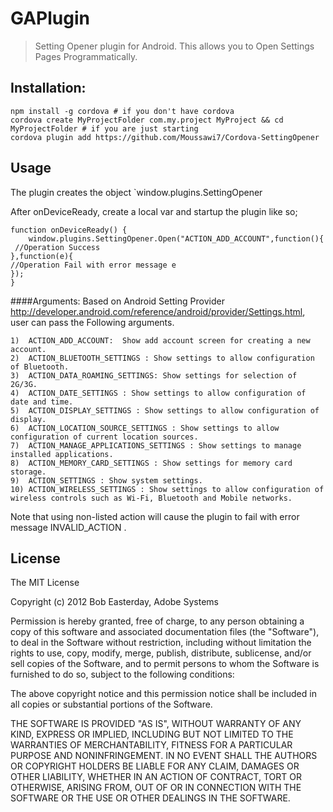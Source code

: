 # GAPlugin

> Setting Opener plugin for Android. This allows you to Open Settings Pages Programmatically.

## Installation:

    npm install -g cordova # if you don't have cordova
    cordova create MyProjectFolder com.my.project MyProject && cd MyProjectFolder # if you are just starting
    cordova plugin add https://github.com/Moussawi7/Cordova-SettingOpener
	
## Usage
The plugin creates the object `window.plugins.SettingOpener

After onDeviceReady, create a local var and startup the plugin like so;

	function onDeviceReady() {
		window.plugins.SettingOpener.Open("ACTION_ADD_ACCOUNT",function(){
	 //Operation Success
	},function(e){
	//Operation Fail with error message e
	});
	}
####Arguments:
Based on Android Setting Provider http://developer.android.com/reference/android/provider/Settings.html, user can pass the Following arguments.

	1)	ACTION_ADD_ACCOUNT:  Show add account screen for creating a new account. 
	2)	ACTION_BLUETOOTH_SETTINGS : Show settings to allow configuration of Bluetooth. 
	3)  ACTION_DATA_ROAMING_SETTINGS: Show settings for selection of 2G/3G. 
	4)  ACTION_DATE_SETTINGS : Show settings to allow configuration of date and time. 
	5)  ACTION_DISPLAY_SETTINGS : Show settings to allow configuration of display. 
	6)  ACTION_LOCATION_SOURCE_SETTINGS : Show settings to allow configuration of current location sources. 
	7)  ACTION_MANAGE_APPLICATIONS_SETTINGS : Show settings to manage installed applications. 
	8)  ACTION_MEMORY_CARD_SETTINGS : Show settings for memory card storage. 
	9)  ACTION_SETTINGS : Show system settings. 
	10) ACTION_WIRELESS_SETTINGS : Show settings to allow configuration of wireless controls such as Wi-Fi, Bluetooth and Mobile networks. 


Note that using non-listed action will cause the plugin to fail with error message INVALID_ACTION .

## License ##

The MIT License

Copyright (c) 2012 Bob Easterday, Adobe Systems

Permission is hereby granted, free of charge, to any person obtaining a copy
of this software and associated documentation files (the "Software"), to deal
in the Software without restriction, including without limitation the rights
to use, copy, modify, merge, publish, distribute, sublicense, and/or sell
copies of the Software, and to permit persons to whom the Software is
furnished to do so, subject to the following conditions:

The above copyright notice and this permission notice shall be included in
all copies or substantial portions of the Software.

THE SOFTWARE IS PROVIDED "AS IS", WITHOUT WARRANTY OF ANY KIND, EXPRESS OR
IMPLIED, INCLUDING BUT NOT LIMITED TO THE WARRANTIES OF MERCHANTABILITY,
FITNESS FOR A PARTICULAR PURPOSE AND NONINFRINGEMENT. IN NO EVENT SHALL THE
AUTHORS OR COPYRIGHT HOLDERS BE LIABLE FOR ANY CLAIM, DAMAGES OR OTHER
LIABILITY, WHETHER IN AN ACTION OF CONTRACT, TORT OR OTHERWISE, ARISING FROM,
OUT OF OR IN CONNECTION WITH THE SOFTWARE OR THE USE OR OTHER DEALINGS IN
THE SOFTWARE.